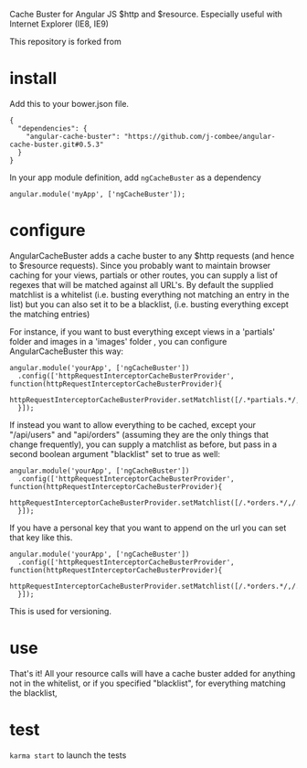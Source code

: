 Cache Buster for Angular JS $http and $resource.
Especially useful with Internet Explorer (IE8, IE9)

This repository is forked from 

# install

Add this to your bower.json file.

    {
      "dependencies": {
        "angular-cache-buster": "https://github.com/j-combee/angular-cache-buster.git#0.5.3"
      }
    }


In your app module definition, add `ngCacheBuster` as a dependency

    angular.module('myApp', ['ngCacheBuster']);

# configure

AngularCacheBuster adds a cache buster to any $http requests (and hence to $resource requests).
Since you probably want to maintain browser caching for your views, partials or other routes, you can supply a list of regexes that will be matched against all URL's. By default the supplied matchlist is a whitelist (i.e. busting everything not matching an entry in the list) but you can also set it to be a blacklist, (i.e. busting everything except the matching entries)

For instance, if you want to bust everything except views in a 'partials' folder and images in a 'images' folder , you can configure AngularCacheBuster this way:

    angular.module('yourApp', ['ngCacheBuster'])
      .config(['httpRequestInterceptorCacheBusterProvider', function(httpRequestInterceptorCacheBusterProvider){
        httpRequestInterceptorCacheBusterProvider.setMatchlist([/.*partials.*/,/.*images.*/]);
      }]);

If instead you want to allow everything to be cached, except your "/api/users" and "api/orders" (assuming they are the only things that change frequently), you can supply a matchlist as before, but pass in a second boolean argument "blacklist" set to true as well:


    angular.module('yourApp', ['ngCacheBuster'])
      .config(['httpRequestInterceptorCacheBusterProvider', function(httpRequestInterceptorCacheBusterProvider){
        httpRequestInterceptorCacheBusterProvider.setMatchlist([/.*orders.*/,/.*users.*/],true);
      }]);

If you have a personal key that you want to append on the url you can set that key like this.


    angular.module('yourApp', ['ngCacheBuster'])
      .config(['httpRequestInterceptorCacheBusterProvider', function(httpRequestInterceptorCacheBusterProvider){
        httpRequestInterceptorCacheBusterProvider.setMatchlist([/.*orders.*/,/.*users.*/],true).setCustomKey('YourOwnKey');
      }]);

This is used for versioning.


# use

That's it! All your resource calls will have a cache buster added for anything not in the whitelist, or if you specified "blacklist", for everything matching the blacklist,

# test
`karma start` to launch the tests
